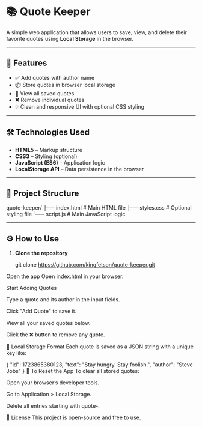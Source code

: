 # 📚 Quote Keeper

A simple web application that allows users to save, view, and delete their favorite quotes using **Local Storage** in the browser.

---

## 🚀 Features

- ✅ Add quotes with author name
- 📦 Store quotes in browser local storage
- 📃 View all saved quotes
- ❌ Remove individual quotes
- 💡 Clean and responsive UI with optional CSS styling

---

## 🛠️ Technologies Used

- **HTML5** – Markup structure
- **CSS3** – Styling (optional)
- **JavaScript (ES6)** – Application logic
- **LocalStorage API** – Data persistence in the browser

---

## 📂 Project Structure

quote-keeper/
├── index.html # Main HTML file
├── styles.css # Optional styling file
└── script.js # Main JavaScript logic


---

## ⚙️ How to Use

1. **Clone the repository**

   git clone https://github.com/kingfetson/quote-keeper.git

Open the app
Open index.html in your browser.

Start Adding Quotes

Type a quote and its author in the input fields.

Click "Add Quote" to save it.

View all your saved quotes below.

Click the ❌ button to remove any quote.

📌 Local Storage Format
Each quote is saved as a JSON string with a unique key like:

{
  "id": 1723865380123,
  "text": "Stay hungry. Stay foolish.",
  "author": "Steve Jobs"
}
🧹 To Reset the App
To clear all stored quotes:

Open your browser’s developer tools.

Go to Application > Local Storage.

Delete all entries starting with quote-.

📄 License
This project is open-source and free to use.


   

